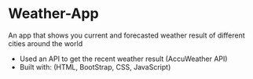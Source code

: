 # Weather-App
An app that shows you current and forecasted weather result of different cities around the world
- Used an API to get the recent weather result (AccuWeather API)
- Built with: (HTML, BootStrap, CSS, JavaScript)
